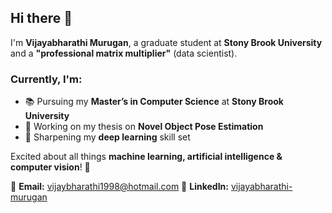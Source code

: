 ## Hi there 👋

I'm **Vijayabharathi Murugan**, a graduate student at **Stony Brook University** and a **"professional matrix multiplier"** (data scientist).

### Currently, I'm:
- 📚 Pursuing my **Master’s in Computer Science** at **Stony Brook University**
- 🎯 Working on my thesis on **Novel Object Pose Estimation**
- 🧠 Sharpening my **deep learning** skill set

Excited about all things **machine learning, artificial intelligence & computer vision**! 🚀

📧 **Email:** [vijaybharathi1998@hotmail.com](mailto:vijaybharathi1998@hotmail.com)
🔗 **LinkedIn:** [vijayabharathi-murugan](https://linkedin.com/in/vijayabharathi-murugan)
